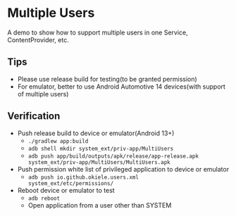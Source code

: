 # Multiple Users

A demo to show how to support multiple users in one Service, ContentProvider, etc.

## Tips

- Please use release build for testing(to be granted permission)
- For emulator, better to use Android Automotive 14 devices(with support of multiple users)

## Verification

- Push release build to device or emulator(Android 13+)
  - `./gradlew app:build`
  - `adb shell mkdir system_ext/priv-app/MultiUsers`
  - `adb push app/build/outputs/apk/release/app-release.apk system_ext/priv-app/MultiUsers/MultiUsers.apk`
- Push permission white list of privileged application to device or emulator
  - `adb push io.github.okiele.users.xml  system_ext/etc/permissions/`
- Reboot device or emulator to test
  - `adb reboot`
  - Open application from a user other than SYSTEM
